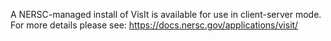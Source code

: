 A NERSC-managed install of VisIt is available for use in client-server mode. For
more details please see: https://docs.nersc.gov/applications/visit/

